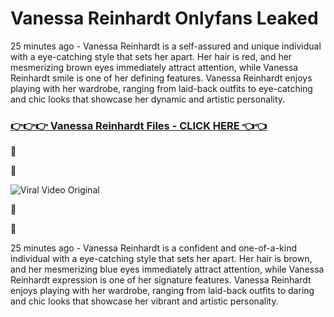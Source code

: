 # Vanessa Reinhardt Onlyfans Leaked

<p>25 minutes ago - Vanessa Reinhardt is a self-assured and unique individual with a eye-catching style that sets her apart. Her hair is red, and her mesmerizing brown eyes immediately attract attention, while Vanessa Reinhardt smile is one of her defining features. Vanessa Reinhardt enjoys playing with her wardrobe, ranging from laid-back outfits to eye-catching and chic looks that showcase her dynamic and artistic personality.</p><p>
<h3><a href="https://fansleaks.com-getfree.pro/vanessa-reinhardt" rel="nofollow">👉👉👉 Vanessa Reinhardt Files - CLICK HERE 👈👈</a></h3>
<p>🔻</p>
<p>🔻</p> <p>
<a href="https://fansleaks.com-getfree.pro/vanessa-reinhardt" rel="nofollow"><img src="https://i.imgur.com/0ZbtXZ5.gif" alt="Viral Video Original" style="max-width: 100%; display: inline-block;" data-target="animated-image.originalImage"></a>
<p>🔻</p>
<p>🔻</p> <p>25 minutes ago - Vanessa Reinhardt is a confident and one-of-a-kind individual with a eye-catching style that sets her apart. Her hair is brown, and her mesmerizing blue eyes immediately attract attention, while Vanessa Reinhardt expression is one of her signature features. Vanessa Reinhardt enjoys playing with her wardrobe, ranging from laid-back outfits to daring and chic looks that showcase her vibrant and artistic personality.</p>
